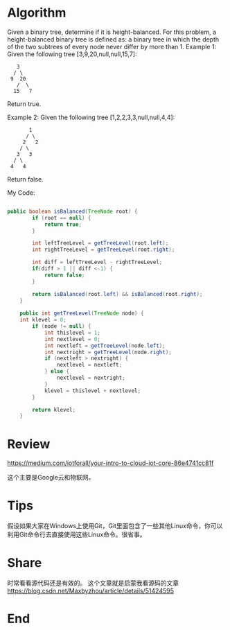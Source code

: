 # Algorithm
Given a binary tree, determine if it is height-balanced.
For this problem, a height-balanced binary tree is defined as:
a binary tree in which the depth of the two subtrees of every node never differ by more than 1.
Example 1:
Given the following tree [3,9,20,null,null,15,7]:
 ```
    3
   / \
  9  20
    /  \
   15   7
```
Return true.

Example 2:
Given the following tree [1,2,2,3,3,null,null,4,4]:

```
       1
      / \
     2   2
    / \
   3   3
  / \
 4   4
```
Return false.

My Code:
```java

public boolean isBalanced(TreeNode root) {
        if (root == null) {
            return true;
        }

        int leftTreeLevel = getTreeLevel(root.left);
        int rightTreeLevel = getTreeLevel(root.right);

        int diff = leftTreeLevel - rightTreeLevel;
        if(diff > 1 || diff <-1) {
            return false;
        }

        return isBalanced(root.left) && isBalanced(root.right);
    }
    
    public int getTreeLevel(TreeNode node) {
    int klevel = 0;
        if (node != null) {
            int thislevel = 1;
            int nextlevel = 0;
            int nextleft = getTreeLevel(node.left);
            int nextright = getTreeLevel(node.right);
            if (nextleft > nextright) {
                nextlevel = nextleft;
            } else {
                nextlevel = nextright;
            }
            klevel = thislevel + nextlevel;
        }

        return klevel;
    }
```

# Review
https://medium.com/iotforall/your-intro-to-cloud-iot-core-86e4741cc81f

这个主要是Google云和物联网。

# Tips
假设如果大家在Windows上使用Git，Git里面包含了一些其他Linux命令，你可以利用Git命令行去直接使用这些Linux命令。很省事。

# Share
时常看看源代码还是有效的。
这个文章就是启蒙我看源码的文章
https://blog.csdn.net/Maxbyzhou/article/details/51424595

# End
